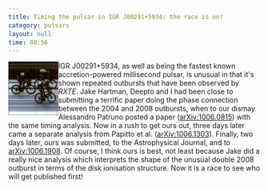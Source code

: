 ```yaml
---
title: Timing the pulsar in IGR J00291+5934: the race is on!
category: pulsars
layout: null
time: 08:56
---
```

<!-- converted from blosxom format post by dkg 22.1.2022 -->
  <!-- Wednesday, June 23, 2010 4:56 PM-->
  <!---- Begin .post ---->
<img src="images/09ss_finish.jpg" width="100" align="left">
IGR J00291+5934, as well as being the fastest known accretion-powered
millisecond pulsar, is unusual in that it's shown repeated outbursts that 
have been observed by <em>RXTE</em>. Jake Hartman, Deepto and I had been 
close to submitting a terrific paper doing the phase connection between the
2004 and 2008 outbursts, when to our dismay Alessandro Patruno posted a paper
(<a href="http://arxiv.org/abs/1006.0815">arXiv:1006.0815</a>)
with the same timing analysis. Now in a rush to get ours out, three days later
came a separate analysis from Papitto et al.
(<a href="http://arxiv.org/abs/1006.1303">arXiv:1006.1303</a>). Finally, two
days later, ours was submitted, to the Astrophysical Journal, and to 
<a href="http://arxiv.org/abs/1006.1908">arXiv:1006.1908</a>. Of course, I 
think ours is best, not least because Jake did a really nice analysis which
interprets the shape of the unusual double 2008 outburst in terms of the
disk ionisation structure. Now it is a 
race to see who will get published first!
<p>

